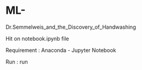 # ML-

Dr.Semmelweis_and_the_Discovery_of_Handwashing

Hit on notebook.ipynb file

Requirement : Anaconda - Jupyter Notebook

Run : run
